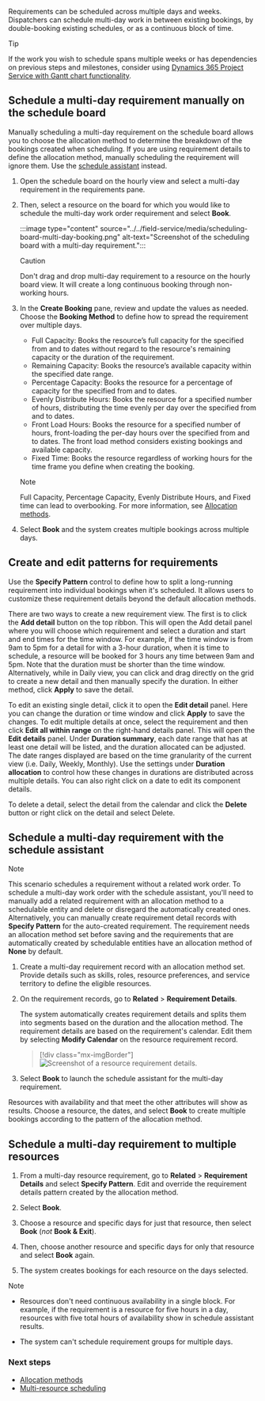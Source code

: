 
Requirements can be scheduled across multiple days and weeks. Dispatchers can schedule multi-day work in between existing bookings, by double-booking existing schedules, or as a continuous block of time.

> [!TIP]
> If the work you wish to schedule spans multiple weeks or has dependencies on previous steps and milestones, consider using [Dynamics 365 Project Service with Gantt chart functionality](/dynamics365/project-operations/psa/schedule-project-work-breakdown-structure).

## Schedule a multi-day requirement manually on the schedule board

Manually scheduling a multi-day requirement on the schedule board allows you to choose the allocation method to determine the breakdown of the bookings created when scheduling. If you are using requirement details to define the allocation method, manually scheduling the requirement will ignore them. Use the [schedule assistant](#schedule-a-multi-day-requirement-with-the-schedule-assistant) instead.

1. Open the schedule board on the hourly view and select a multi-day requirement in the requirements pane.

2. Then, select a resource on the board for which you would like to schedule the multi-day work order requirement and select **Book**.

    :::image type="content" source="../../field-service/media/scheduling-board-multi-day-booking.png" alt-text="Screenshot of the scheduling board with a multi-day requirement.":::

    > [!CAUTION]
    > Don't drag and drop multi-day requirement to a resource on the hourly board view. It will create a long continuous booking through non-working hours.

3. In the **Create Booking** pane, review and update the values as needed. Choose the **Booking Method** to define how to spread the requirement over multiple days.

    - Full Capacity: Books the resource’s full capacity for the specified from and to dates without regard to the resource's remaining capacity or the duration of the requirement.
    - Remaining Capacity: Books the resource’s available capacity within the specified date range.
    - Percentage Capacity: Books the resource for a percentage of capacity for the specified from and to dates.
    - Evenly Distribute Hours: Books the resource for a specified number of hours, distributing the time evenly per day over the specified from and to dates.
    - Front Load Hours: Books the resource for a specified number of hours, front-loading the per-day hours over the specified from and to dates. The front load method considers existing bookings and available capacity.
    - Fixed Time: Books the resource regardless of working hours for the time frame you define when creating the booking.

    > [!NOTE]
    > Full Capacity, Percentage Capacity, Evenly Distribute Hours, and Fixed time can lead to overbooking. For more information, see [Allocation methods](/dynamics365/project-operations/psa/FAQ-allocation-methods).

4. Select **Book** and the system creates multiple bookings across multiple days.

## Create and edit patterns for requirements

Use the **Specify Pattern** control to define how to split a long-running requirement into individual bookings when it's scheduled. It allows users to customize these requirement details beyond the default allocation methods. 

There are two ways to create a new requirement view. The first is to click the **Add detail** button on the top ribbon. This will open the Add detail panel where you will choose which requirement and select a duration and start and end times for the time window. For example, if the time window is from 9am to 5pm for a detail for with a 3-hour duration, when it is time to schedule, a resource will be booked for 3 hours any time between 9am and 5pm. Note that the duration must be shorter than the time window. Alternatively, while in Daily view, you can click and drag directly on the grid to create a new detail and then manually specify the duration. In either method, click **Apply** to save the detail. 

To edit an existing single detail, click it to open the **Edit detail** panel. Here you can change the duration or time window and click **Apply** to save the changes. To edit multiple details at once, select the requirement and then click **Edit all within range** on the right-hand details panel. This will open the **Edit details** panel. Under **Duration summary**, each date range that has at least one detail will be listed, and the duration allocated can be adjusted. The date ranges displayed are based on the time granularity of the current view (i.e. Daily, Weekly, Monthly). Use the settings under **Duration allocation** to control how these changes in durations are distributed across multiple details. You can also right click on a date to edit its component details. 

To delete a detail, select the detail from the calendar and click the **Delete** button or right click on the detail and select Delete. 

## Schedule a multi-day requirement with the schedule assistant

> [!NOTE]
> This scenario schedules a requirement without a related work order. To schedule a multi-day work order with the schedule assistant, you'll need to manually add a related requirement with an allocation method to a schedulable entity and delete or disregard the automatically created ones. Alternatively, you can manually create requirement detail records with **Specify Pattern** for the auto-created requirement. The requirement needs an allocation method set before saving and the requirements that are automatically created by schedulable entities have an allocation method of **None** by default.

1. Create a multi-day requirement record with an allocation method set. Provide details such as skills, roles, resource preferences, and service territory to define the eligible resources.

1. On the requirement records, go to **Related** > **Requirement Details**.

   The system automatically creates requirement details and splits them into segments based on the duration and the allocation method. The requirement details are based on the requirement's calendar. Edit them by selecting **Modify Calendar** on the resource requirement record.

   > [!div class="mx-imgBorder"]
   > ![Screenshot of a resource requirement details.](../../field-service/media/scheduling-multi-day-requirement-30-requirement-details.png)

1. Select **Book** to launch the schedule assistant for the multi-day requirement.

Resources with availability and that meet the other attributes will show as results. Choose a resource, the dates, and select **Book** to create multiple bookings according to the pattern of the allocation method.

## Schedule a multi-day requirement to multiple resources

1. From a multi-day resource requirement, go to **Related** > **Requirement Details** and select **Specify Pattern**. Edit and override the requirement details pattern created by the allocation method.

1. Select **Book**.

1. Choose a resource and specific days for just that resource, then select **Book** (*not* **Book & Exit**).

1. Then, choose another resource and specific days for only that resource and select **Book** again.

1. The system creates bookings for each resource on the days selected.

> [!NOTE]
>
> - Resources don't need continuous availability in a single block. For example, if the requirement is a resource for five hours in a day, resources with five total hours of availability show in schedule assistant results.
>
> - The system can't schedule requirement groups for multiple days.

### Next steps

- [Allocation methods](/dynamics365/project-operations/psa/FAQ-allocation-methods)
- [Multi-resource scheduling](../../field-service/multi-resource-scheduling-requirement-groups.md)
